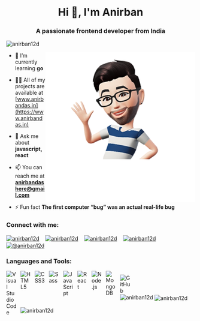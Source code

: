 <h1 align="center">Hi 👋, I'm Anirban</h1>
<h3 align="center">A passionate frontend developer from India</h3>

<p align="left"> <img src="https://komarev.com/ghpvc/?username=anirban12d&label=Profile%20views&color=005f99&style=flat-square" alt="anirban12d" /> </p>

<!--- <p align="left"> <a href="https://twitter.com/anirban12d" target="blank"><img src="https://img.shields.io/twitter/follow/anirban12d?logo=twitter&style=for-the-badge&color=1DA1F2" alt="anirban12d" /></a> </p> --->

<a href="https://anirbandas.in" target="_blank"><img align="right" src="./img/my-avatar.png" alt="My Avatar" width="400"></a>



- 🌱 I’m currently learning **go**

- 👨‍💻 All of my projects are available at [www.anirbandas.in](https://www.anirbandas.in)

- 💬 Ask me about **javascript, react**

- 📫 You can reach me at **anirbandashere@gmail.com**

- ⚡ Fun fact **The first computer “bug” was an actual real-life bug**

<h3 align="left">Connect with me:</h3>
<p align="left">
<a href="https://twitter.com/anirban12d" target="blank"><img align="center" src="https://cdn.simpleicons.org/x/white" alt="anirban12d" height="28" width="28" /></a>
&nbsp;&nbsp;
<a href="https://linkedin.com/in/anirban12d" target="blank"><img align="center" src="https://cdn.simpleicons.org/linkedin/white" alt="anirban12d" height="28" width="28" /></a>
&nbsp;&nbsp;
<a href="https://www.instagram.com/anirban.jpg" target="blank"><img align="center" src="https://cdn.simpleicons.org/instagram/white" alt="anirban12d" height="28" width="28" /></a>
&nbsp;&nbsp;
<a href="https://dev.to/anirban12d" target="blank"><img align="center" src="https://cdn.simpleicons.org/dev.to/white" alt="anirban12d" height="28" width="28" /></a>
&nbsp;&nbsp;
<a href="https://medium.com/@anirban12d" target="blank"><img align="center" src="https://cdn.simpleicons.org/medium/white" alt="@anirban12d" height="28" width="28" /></a>
</p>

<h3 align="left">Languages and Tools:</h3>
<p align="left">
<a href="https://code.visualstudio.com" target="_blank" rel="noreferrer"><img align="left" alt="Visual Studio Code" width="28px" src="https://cdn.jsdelivr.net/gh/devicons/devicon/icons/vscode/vscode-original.svg" style="padding-right:10px;" /></a>
<a href="https://html.com" target="_blank" rel="noreferrer"><img align="left" alt="HTML5" width="28px" src="https://cdn.jsdelivr.net/gh/devicons/devicon/icons/html5/html5-original.svg" style="padding-right:10px;" /></a>
<a href="https://www.css3.com" target="_blank" rel="noreferrer"><img align="left" alt="CSS3" width="28px" src="https://cdn.jsdelivr.net/gh/devicons/devicon/icons/css3/css3-original.svg" style="padding-right:10px;" /></a>
<a href="https://sass-lang.com" target="_blank" rel="noreferrer"><img align="left" alt="Sass" width="28px" src="https://cdn.jsdelivr.net/gh/devicons/devicon/icons/sass/sass-original.svg" style="padding-right:10px;" /></a>
<a href="https://en.wikipedia.org/wiki/JavaScript" target="_blank" rel="noreferrer"><img align="left" alt="JavaScript" width="28px" src="https://cdn.jsdelivr.net/gh/devicons/devicon/icons/javascript/javascript-original.svg" style="padding-right:10px;" /></a>
<a href="https://reactjs.org" target="_blank" rel="noreferrer"><img align="left" alt="React" width="28px" src="https://cdn.jsdelivr.net/gh/devicons/devicon/icons/react/react-original.svg" style="padding-right:10px;" /></a>
<a href="https://nodejs.org" target="_blank" rel="noreferrer"><img align="left" alt="Node.js" width="28px" src="https://cdn.jsdelivr.net/gh/devicons/devicon/icons/nodejs/nodejs-original.svg" style="padding-right:10px;" /></a>
<a href="https://www.mongodb.com" target="_blank" rel="noreferrer"><img align="left" alt="MongoDB" width="28px" src="https://cdn.jsdelivr.net/gh/devicons/devicon/icons/mongodb/mongodb-original.svg" style="padding-right:10px;" /></a>
<a href="https://www.blender.org" target="_blank" rel="noreferrer"><img align="left" alt="GitHub" width="28px" src="https://cdn.simpleicons.org/blender/F5792A" style="padding:10px 10px 0 0;" />
</p></a>

<p>&nbsp;</p>

<p>&nbsp;</p>

<p><img align="left" src="https://github-readme-stats-pi-neon-82.vercel.app/api/top-langs?username=anirban12d&show_icons=true&title_color=00ead3&text_color=ff449f&bg_color=000000&locale=en&layout=compact" alt="anirban12d" /></p>

<p>&nbsp;<img align="center" src="https://github-readme-stats-pi-neon-82.vercel.app/api?username=anirban12d&show_icons=true&title_color=00ead3&text_color=ff449f&bg_color=000000&cache_seconds=1800&locale=en" alt="anirban12d" /></p>

<p><img align="center" src="https://github-readme-streak-stats-my8y.vercel.app/?user=anirban12d&theme=neon" alt="anirban12d" /></p>
